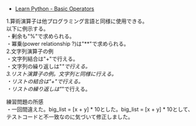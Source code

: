 + [Learn Python - Basic Operators](https://www.learnpython.org/en/Basic_Operators)


1.算術演算子は他プログラミング言語と同様に使用できる。  
以下に例示する。  
・剰余も"%"で求められる。  
・冪乗(power relationship ?)は"**"で求められる。  
2.文字列演算子の例  
・文字列結合は"+"で行える。  
・文字列の繰り返しは"*"で行える。  
3.リスト演算子の例。文字列と同様に行える。  
・リストの結合は"+"で行える。  
・リストの繰り返しは"*"で行える。  
  
練習問題の所感  
・一回間違えた。big_list = [x + y] * 10とした。big_list = [x + y] * 10として、テストコードと不一致なのに気づいて修正しました。  